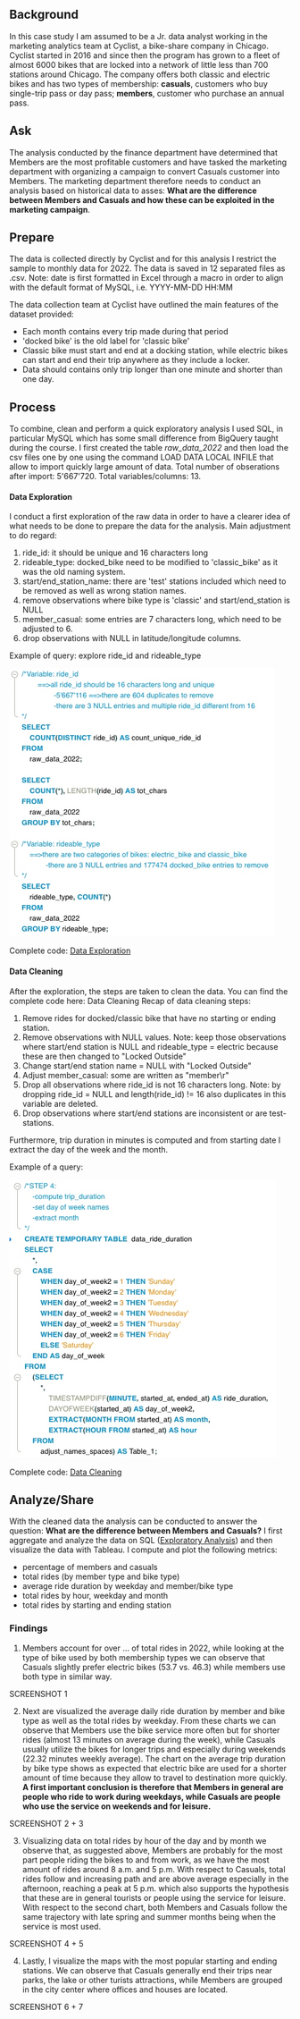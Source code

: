 
## Background
In this case study I am assumed to be a Jr. data analyst working in the marketing analytics team at Cyclist, a bike-share company in Chicago. Cyclist started in 2016 and since then the program has grown to a fleet of almost 6000 bikes that are locked into a network of little less than 700 stations around Chicago. The company offers both classic and electric bikes and has two types of membership: **casuals**, customers who buy single-trip pass or day pass; **members**, customer who purchase an annual pass. 

## Ask 
The analysis conducted by the finance department have determined that Members are the most profitable customers and have tasked the marketing department with organizing a campaign to convert Casuals customer into Members. The marketing department therefore needs to conduct an analysis based on historical data to asses: **What are the difference between Members and Casuals and how these can be exploited in the marketing campaign**.

## Prepare
The data is collected directly by Cyclist and for this analysis I restrict the sample to monthly data for 2022. The data is saved in 12 separated files as .csv. Note: date is first formatted in Excel through a macro in order to align with the default format of MySQL, i.e. YYYY-MM-DD HH:MM

The data collection team at Cyclist have outlined the main features of the dataset provided:
  * Each month contains every trip made during that period
  * 'docked bike' is the old label for 'classic bike'
  * Classic bike must start and end at a docking station, while electric bikes can start and end their trip anywhere as they include a locker. 
  * Data should contains only trip longer than one minute and shorter than one day. 

## Process
To combine, clean and perform a quick exploratory analysis I used SQL, in particular MySQL which has some small difference from BigQuery taught during the course. I first created the table *raw_data_2022* and then load the csv files one by one using the command LOAD DATA LOCAL INFILE that allow to import quickly large amount of data. Total number of obserations after import: 5'667'720. Total variables/columns: 13. 

#### Data Exploration 
I conduct a first exploration of the raw data in order to have a clearer idea of what needs to be done to prepare the data for the analysis. Main adjustment to do regard: 
  1. ride_id: it should be unique and 16 characters long 
  2. rideable_type: docked_bike need to be modified to 'classic_bike' as it was the old naming system. 
  3. start/end_station_name: there are 'test' stations included which need to be removed as well as wrong station names. 
  4. remove observations where bike type is 'classic' and start/end_station is NULL 
  5. member_casual: some entries are 7 characters long, which need to be adjusted to 6. 
  6. drop observations with NULL in latitude/longitude columns. 

Example of query: explore ride_id and rideable_type

![](Screenshots/1_Exploration.jpeg)

Complete code: [Data Exploration](https://github.com/Stolemi/Google-Data-Analytics-Capstone-Project/blob/main/02_Data_Exploration.sql)

#### Data Cleaning
After the exploration, the steps are taken to clean the data. You can find the complete code here: Data Cleaning
Recap of data cleaning steps:
1. Remove rides for docked/classic bike that have no starting or ending station. 
2. Remove observations with NULL values. Note: keep those observations where start/end station is NULL and rideable_type = electric because these are then changed to "Locked Outside"
3. Change start/end station name = NULL with "Locked Outside"
4. Adjust member_casual: some are written as "member\r" 
5. Drop all observations where ride_id is not 16 characters long. Note: by dropping ride_id = NULL and length(ride_id) != 16 also duplicates in this variable are deleted. 
6. Drop observations where start/end stations are inconsistent or are test-stations. 

Furthermore, trip duration in minutes is computed and from starting date I extract the day of the week and the month. 

Example of a query: 

![](Screenshots/2_Data_Cleaning.jpeg)

Complete code: [Data Cleaning](https://github.com/Stolemi/Google-Data-Analytics-Capstone-Project/blob/main/03_Data_Cleaning.sql)

## Analyze/Share
With the cleaned data the analysis can be conducted to answer the question: **What are the difference between Members and Casuals?** 
I first aggregate and analyze the data on SQL ([Exploratory Analysis](https://github.com/Stolemi/Google-Data-Analytics-Capstone-Project/blob/main/04_EDA.sql)) and then visualize the data with Tableau. I compute and plot the following metrics: 
* percentage of members and casuals 
* total rides (by member type and bike type)
* average ride duration by weekday and member/bike type 
* total rides by hour, weekday and month
* total rides by starting and ending station 

### Findings
1. Members account for over ... of total rides in 2022, while looking at the type of bike used by both membership types we can observe that Casuals slightly prefer electric bikes (53.7 vs. 46.3) while members use both type in similar way. 

SCREENSHOT 1

2. Next are visualized the average daily ride duration by member and bike type as well as the total rides by weekday. From these charts we can observe that Members use the bike service more often but for shorter rides (almost 13 minutes on average during the week), while Casuals usually utilize the bikes for longer trips and especially during weekends (22.32 minutes weekly average). The chart on the average trip duration by bike type shows as expected that electric bike are used for a shorter amount of time because they allow to travel to destination more quickly. 
**A first important conclusion is therefore that Members in general are people who ride to work during weekdays, while Casuals are people who use the service on weekends and for leisure.**

SCREENSHOT 2 + 3

3. Visualizing data on total rides by hour of the day and by month we observe that, as suggested above, Members are probably for the most part people riding the bikes to and from work, as we have the most amount of rides around 8 a.m. and 5 p.m. With respect to Casuals, total rides follow and increasing path and are above average especially in the afternoon, reaching a peak at 5 p.m. which also supports the hypothesis that these are in general tourists or people using the service for leisure. With respect to the second chart, both Members and Casuals follow the same trajectory with late spring and summer months being when the service is most used. 

SCREENSHOT 4 + 5

4. Lastly, I visualize the maps with the most popular starting and ending stations. We can observe that Casuals generally end their trips near parks, the lake or other turists attractions, while Members are grouped in the city center where offices and houses are located.   

SCREENSHOT 6 + 7 
